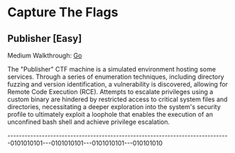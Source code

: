 # Capture The Flags

## Publisher [Easy]
Medium Walkthrough:  <a href="https://medium.com/@contact_18999/walkthrough-ctf-publisher-4283bd0acfe2 <a" target="_blank">Go</a>

The "Publisher" CTF machine is a simulated environment hosting some services. Through a series of enumeration techniques, including directory fuzzing and version identification, a vulnerability is discovered, allowing for Remote Code Execution (RCE). Attempts to escalate privileges using a custom binary are hindered by restricted access to critical system files and directories, necessitating a deeper exploration into the system's security profile to ultimately exploit a loophole that enables the execution of an unconfined bash shell and achieve privilege escalation.

------------------------------------------------------------------------------0101010101---0101010101---0101010101---010101010
